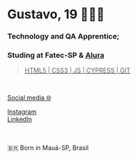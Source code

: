 <h1> Gustavo, 19 👨🏽‍💻 </h1>

<h3> Technology and QA Apprentice; </h3>
<h3> Studing at Fatec-SP & <a href="https://github.com/alura-cursos"> Alura </h3> 

> HTML5 | CSS3 | JS | CYPRESS | GIT 

<br>

Social media 🌐
<html>
<a href="https://www.instagram.com/gustamtz/"> Instagram </a>
<br>
<a href="https://www.linkedin.com/in/gustavo-medeiros-thomaz-77819420a/"> LinkedIn </a>
<br>
<br>
</html>

<br>

🇧🇷 Born in Mauá-SP, Brasil
